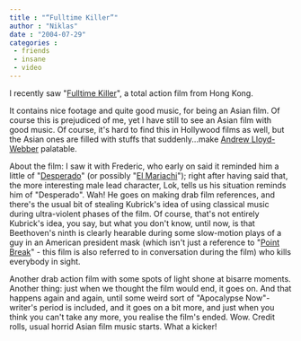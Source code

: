 ```yaml
---
title : "“Fulltime Killer”"
author : "Niklas"
date : "2004-07-29"
categories : 
 - friends
 - insane
 - video
---
```


I recently saw "[Fulltime Killer](http://www.imdb.com/title/tt0286635/combined)", a total action film from Hong Kong.

It contains nice footage and quite good music, for being an Asian film. Of course this is prejudiced of me, yet I have still to see an Asian film with good music. Of course, it's hard to find this in Hollywood films as well, but the Asian ones are filled with stuffs that suddenly...make [Andrew Lloyd-Webber](http://www.reallyuseful.com) palatable.

About the film: I saw it with Frederic, who early on said it reminded him a little of "[Desperado](http://www.imdb.com/title/tt0112851/combined)" (or possibly "[El Mariachi](http://www.imdb.com/title/tt0104815/combined)"); right after having said that, the more interesting male lead character, Lok, tells us his situation reminds him of "Desperado". Wah! He goes on making drab film references, and there's the usual bit of stealing Kubrick's idea of using classical music during ultra-violent phases of the film. Of course, that's not entirely Kubrick's idea, you say, but what you don't know, until now, is that Beethoven's ninth is clearly hearable during some slow-motion plays of a guy in an American president mask (which isn't just a reference to "[Point Break](http://www.imdb.com/title/tt0102685/combined)" - this film is also referred to in conversation during the film) who kills everybody in sight.

Another drab action film with some spots of light shone at bisarre moments. Another thing: just when we thought the film would end, it goes on. And that happens again and again, until some weird sort of "Apocalypse Now"-writer's period is included, and it goes on a bit more, and just when you think you can't take any more, you realise the film's ended. Wow. Credit rolls, usual horrid Asian film music starts. What a kicker!
